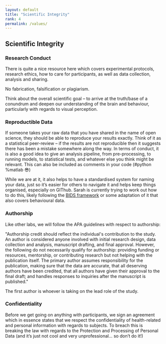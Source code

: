 ```yaml
---
layout: default
title: "Scientific Integrity"
rank: 4
permalink: /values/
---
```


## Scientific Integrity
### Research Conduct
There is quite a nice resource here which covers experimental protocols, research ethics, how to care for participants, as well as data collection, analysis and sharing. 

No fabrication, falsification or plagiarism.

Think about the overall scientific goal – to arrive at the truth/base of a conundrum and deepen our understanding of the brain and behaviour, particularly with regards to visual perception.


### Reproductible Data
If someone takes your raw data that you have shared in the name of open science, they should be able to reproduce your results exactly. Think of it as a statistical peer-review – if the results are not reproducible then it suggests there has been a mistake somewhere along the way. In terms of conduct, it is also a good idea to give an analysis pipeline, from pre-processing, to running models, to statistical tests, and whatever else you think might be relevant. This can also be included as comments in your code (#python %matlab 😎)

While we are at it, it also helps to have a standardised system for naming your data, just so it’s easier for others to navigate it and helps keep things organised, especially on GIThub. Sarah is currently trying to work out how to do this, likely following the [BIDS framework](https://bids-specification.readthedocs.io/en/stable/) or some adaptation of it that also covers behavioural data.

### Authorship
Like other labs, we will follow the APA guidelines with respect to authorship:

"Authorship credit should reflect the individual's contribution to the study. An author is considered anyone involved with initial research design, data collection and analysis, manuscript drafting, and final approval. However, the following do not necessarily qualify for authorship: providing funding or resources, mentorship, or contributing research but not helping with the publication itself. The primary author assumes responsibility for the publication, making sure that the data are accurate, that all deserving authors have been credited, that all authors have given their approval to the final draft; and handles responses to inquiries after the manuscript is published."

The first author is whoever is taking on the lead role of the study.

### Confidentiality
Before we get going on anything with participants, we sign an agreement which in essence states that we respect the confidentiality of health-related and personal information with regards to subjects. To breach this is breaking the law with regards to the Protection and Processing of Personal Data (and it’s just not cool and very unprofessional... so don’t do it!)
